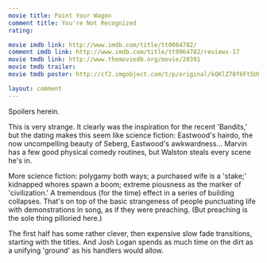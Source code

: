 ```yaml
---
movie title: Paint Your Wagon
comment title: You're Not Recognized
rating: 

movie imdb link: http://www.imdb.com/title/tt0064782/
comment imdb link: http://www.imdb.com/title/tt0064782/reviews-17
movie tmdb link: http://www.themoviedb.org/movie/20391
movie tmdb trailer: 
movie tmdb poster: http://cf2.imgobject.com/t/p/original/kQKlZ78f6Ft5UF5vW3BOYXzWWdf.jpg

layout: comment
---
```


Spoilers herein.

This is very strange. It clearly was the inspiration for the recent 'Bandits,' but the dating makes this seem like science fiction: Eastwood's hairdo, the now uncompelling beauty of Seberg, Eastwood's awkwardness... Marvin has a few good physical comedy routines, but Walston steals every scene he's in.

More science fiction: polygamy both ways; a purchased wife is a 'stake;' kidnapped whores spawn a boom; extreme piousness as the marker of 'civilization.' A tremendous (for the time) effect in a series of building collapses. That's on top of the basic strangeness of people punctuating life with demonstrations in song, as if they were preaching. (But preaching is the sole thing pilloried here.)

The first half has some rather clever, then expensive slow fade transitions, starting with the titles. And Josh Logan spends as much time on the dirt as a unifying 'ground' as his handlers would allow.